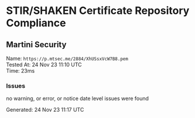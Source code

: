 # STIR/SHAKEN Certificate Repository Compliance

## Martini Security

Name: `https://p.mtsec.me/2884/XhUSsxVcW7B8.pem`\
Tested At: 24 Nov 23 11:10 UTC\
Time: 23ms

### Issues

no warning, or error, or notice date level issues were found

Generated: 24 Nov 23 11:17 UTC